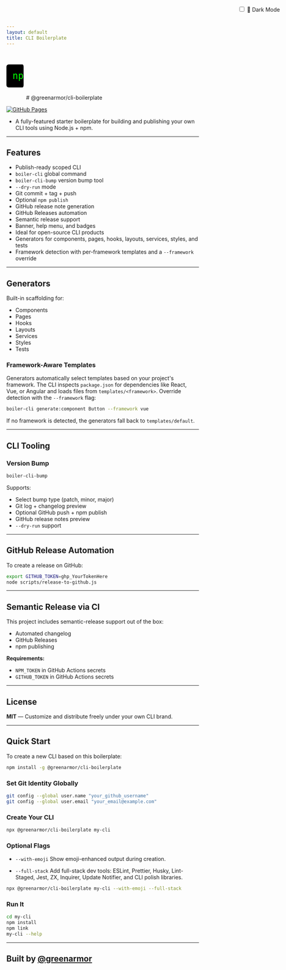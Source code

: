 ```yaml
---
layout: default
title: CLI Boilerplate
---
```


<style>
@keyframes typing {
  from { width: 0 }
  to { width: 100% }
}
@keyframes blink {
  50% { border-color: transparent }
}
.hero {
  font-family: monospace;
  font-size: 1.5rem;
  white-space: nowrap;
  overflow: hidden;
  border-right: 3px solid white;
  width: 0;
  animation:
    typing 3s steps(40, end) forwards,
    blink 1s step-end infinite;
  margin: 2rem 0;
  color: lime;
  background: black;
  padding: 1rem;
  border-radius: 6px;
  display: inline-block;
}

/* Dark mode toggle */
html.dark {
  filter: invert(1) hue-rotate(180deg);
}
.toggle-container {
  position: fixed;
  top: 1rem;
  right: 1rem;
}
</style>

<div class="toggle-container">
  <label>
    <input type="checkbox" id="darkToggle" />
    🌙 Dark Mode
  </label>
</div>

<script>
  const toggle = document.getElementById('darkToggle');
  toggle.addEventListener('change', () => {
    document.documentElement.classList.toggle('dark');
    localStorage.setItem('darkMode', toggle.checked);
  });
  if (localStorage.getItem('darkMode') === 'true') {
    toggle.checked = true;
    document.documentElement.classList.add('dark');
  }
</script>

<div class="hero">npx @greenarmor/cli-boilerplate</div>
# @greenarmor/cli-boilerplate

[![GitHub Pages](https://img.shields.io/badge/docs-online-success?logo=github&style=flat-square)](https://greenarmor.github.io/cli-boilerplate)

- A fully-featured starter boilerplate for building and publishing your own CLI tools using Node.js + npm.

---

## Features

- Publish-ready scoped CLI
- `boiler-cli` global command
- `boiler-cli-bump` version bump tool
- `--dry-run` mode
- Git commit + tag + push
- Optional `npm publish`
- GitHub release note generation
- GitHub Releases automation
- Semantic release support
- Banner, help menu, and badges
- Ideal for open-source CLI products
- Generators for components, pages, hooks, layouts, services, styles, and tests
- Framework detection with per-framework templates and a `--framework` override

---

## Generators

Built-in scaffolding for:

- Components
- Pages
- Hooks
- Layouts
- Services
- Styles
- Tests

### Framework-Aware Templates

Generators automatically select templates based on your project's framework. The CLI inspects `package.json` for dependencies like React, Vue, or Angular and loads files from `templates/<framework>`. Override detection with the `--framework` flag:

```bash
boiler-cli generate:component Button --framework vue
```

If no framework is detected, the generators fall back to `templates/default`.

---

## CLI Tooling

### Version Bump

```bash
boiler-cli-bump
```

Supports:

- Select bump type (patch, minor, major)
- Git log + changelog preview
- Optional GitHub push + npm publish
- GitHub release notes preview
- `--dry-run` support

---

## GitHub Release Automation

To create a release on GitHub:

```bash
export GITHUB_TOKEN=ghp_YourTokenHere
node scripts/release-to-github.js
```

---

## Semantic Release via CI

This project includes semantic-release support out of the box:

- Automated changelog
- GitHub Releases
- npm publishing

**Requirements:**

- `NPM_TOKEN` in GitHub Actions secrets
- `GITHUB_TOKEN` in GitHub Actions secrets

---

## License

**MIT** — Customize and distribute freely under your own CLI brand.

---

## Quick Start

To create a new CLI based on this boilerplate:

```bash
npm install -g @greenarmor/cli-boilerplate
```

### Set Git Identity Globally

```bash
git config --global user.name "your_github_username"
git config --global user.email "your_email@example.com"
```

### Create Your CLI

```bash
npx @greenarmor/cli-boilerplate my-cli
```

### Optional Flags

- `--with-emoji` 
  Show emoji-enhanced output during creation.

- `--full-stack`
  Add full-stack dev tools: ESLint, Prettier, Husky, Lint-Staged, Jest, ZX, Inquirer, Update Notifier, and CLI polish libraries.

```bash
npx @greenarmor/cli-boilerplate my-cli --with-emoji --full-stack
```

### Run It

```bash
cd my-cli
npm install
npm link
my-cli --help
```

---

## Built by [@greenarmor](https://github.com/greenarmor)
